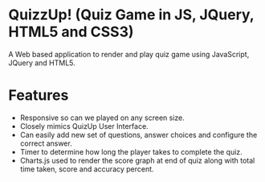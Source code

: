 # QuizzUp! (Quiz Game in JS, JQuery, HTML5 and CSS3)
A Web based application to render and play quiz game using JavaScript, JQuery and HTML5.

# Features
 - Responsive so can we played on any screen size.
 - Closely mimics QuizUp User Interface.
 - Can easily add new set of questions, answer choices and configure the correct answer.
 - Timer to determine how long the player takes to complete the quiz.
 - Charts.js used to render the score graph at end of quiz along with total time taken, score and accuracy percent.
